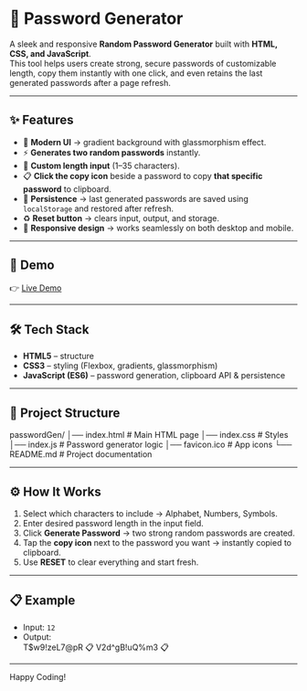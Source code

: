 # 🔐 Password Generator

A sleek and responsive **Random Password Generator** built with **HTML, CSS, and JavaScript**.  
This tool helps users create strong, secure passwords of customizable length, copy them instantly with one click, and even retains the last generated passwords after a page refresh.

---

## ✨ Features

- 🎨 **Modern UI** → gradient background with glassmorphism effect.  
- ⚡ **Generates two random passwords** instantly.  
- 🔢 **Custom length input** (1–35 characters).  
- 📋 **Click the copy icon** beside a password to copy **that specific password** to clipboard.  
- 💾 **Persistence** → last generated passwords are saved using `localStorage` and restored after refresh.  
- ♻️ **Reset button** → clears input, output, and storage.  
- 📱 **Responsive design** → works seamlessly on both desktop and mobile.  

---

## 🚀 Demo

👉 [Live Demo](https://generatepasswordin.netlify.app/)  

---

## 🛠️ Tech Stack

- **HTML5** – structure  
- **CSS3** – styling (Flexbox, gradients, glassmorphism)  
- **JavaScript (ES6)** – password generation, clipboard API & persistence  

---

## 📂 Project Structure


passwordGen/
│── index.html # Main HTML page
│── index.css # Styles
│── index.js # Password generator logic
│── favicon.ico # App icons
└── README.md # Project documentation


---

## ⚙️ How It Works

1. Select which characters to include → Alphabet, Numbers, Symbols.  
2. Enter desired password length in the input field.  
3. Click **Generate Password** → two strong random passwords are created.  
4. Tap the **copy icon** next to the password you want → instantly copied to clipboard.  
5. Use **RESET** to clear everything and start fresh.  

---

## 📋 Example

- Input: `12`    
- Output:  
T$w9!zeL7@pR 📋
V2d^gB!uQ%m3 📋

---
Happy Coding!

